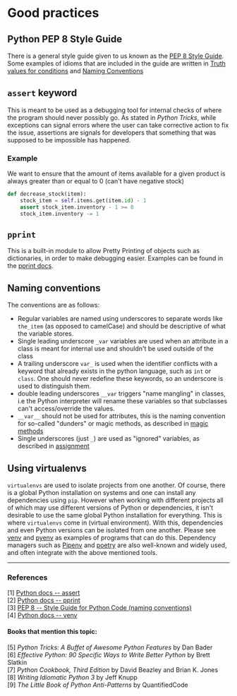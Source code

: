 # Good practices

## Python PEP 8 Style Guide
There is a general style guide given to us known as the [PEP 8 Style Guide](https://www.python.org/dev/peps/pep-0008/). Some examples of idioms that are included in the guide are written in [Truth values for conditions](truthvalues.md) and [Naming Conventions](#naming-conventions)

## `assert` keyword
This is meant to be used as a debugging tool for internal checks of where the program should never possibly go. As stated in *Python Tricks*, while exceptions can signal errors where the user can take corrective action to fix the issue, assertions are signals for developers that something that was supposed to be impossible has happened.

### Example
We want to ensure that the amount of items available for a given product is always greater than or equal to 0 (can't have negative stock)

```py
def decrease_stock(item):
    stock_item = self.items.get(item.id) - 1
    assert stock_item.inventory - 1 >= 0
    stock_item.inventory -= 1
```

## `pprint`
This is a built-in module to allow Pretty Printing of objects such as dictionaries, in order to make debugging easier. Examples can be found in the [pprint docs](https://docs.python.org/3/library/pprint.html).

## Naming conventions
The conventions are as follows:
- Regular variables are named using underscores to separate words like `the_item` (as opposed to camelCase) and should be descriptive of what the variable stores.
- Single leading underscore `_var` variables are used when an attribute in a class is meant for internal use and shouldn't be used outside of the class
- A trailing underscore `var_` is used when the identifier conflicts with a keyword that already exists in the python language, such as `int` or `class`. One should never redefine these keywords, so an underscore is used to distinguish them.
- double leading underscores `__var` triggers "name mangling" in classes, i.e the Python interpreter will rename these variables so that subclasses can't access/override the values.
- `__var__` should not be used for attributes, this is the naming convention for so-called "dunders" or magic methods, as described in [magic methods](magicmethods.md)
- Single underscores (just `_`) are used as "ignored" variables, as described in [assignment](assignment.md)

## Using virtualenvs
`virtualenvs` are used to isolate projects from one another. Of course, there is a global Python installation on systems and one can install any dependencies using `pip`. However when working with different projects all of which may use different versions of Python or dependencies, it isn't desirable to use the same global Python installation for everything. This is where `virtualenvs` come in (virtual environment). With this, dependencies and even Python versions can be isolated from one another. Please see [venv](https://docs.python.org/3/library/venv.html#module-venv) and [pyenv](https://github.com/pyenv/pyenv) as examples of programs that can do this. Dependency managers such as [Pipenv](https://pypi.org/project/pipenv/) and [poetry](https://github.com/python-poetry/poetry) are also well-known and widely used, and often integrate with the above mentioned tools.

---

### References
[1] [Python docs -- assert](https://docs.python.org/3/reference/simple_stmts.html#the-assert-statement)  
[2] [Python docs -- pprint](https://docs.python.org/3/library/pprint.html)  
[3] [PEP 8 -- Style Guide for Python Code (naming conventions)](https://www.python.org/dev/peps/pep-0008/#naming-conventions)  
[4] [Python docs -- venv](https://docs.python.org/3/library/venv.html#module-venv)

#### Books that mention this topic:
[5] *Python Tricks: A Buffet of Awesome Python Features* by Dan Bader  
[6] *Effective Python: 90 Specific Ways to Write Better Python* by Brett Slatkin  
[7] *Python Cookbook, Third Edition* by David Beazley and Brian K. Jones  
[8] *Writing Idiomatic Python 3* by Jeff Knupp  
[9] *The Little Book of Python Anti-Patterns* by QuantifiedCode  